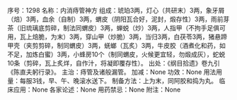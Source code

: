 序号：1298
名称：内消痔管神方
组成：琥珀3两，灯心（共研末）3两，象牙屑（焙）3两，血余（自制）3两，蝟皮（阴阳瓦合好，泥封，煅存性）3两，雨前芽茶（旧琉璃底剪碎，制法同蝟皮）3两，蝉蜕（炒）3两，人指甲（不拘手足俱可用，瓦上焙脆，为末）3两，穿山甲（炒脆）3两，当归3两，白茯苓3两，猪悬蹄甲壳（夹剪剪碎，制同蝟皮）3两，蜣螂（瓦炙）3两，牛皮胶（酒煮化和药，如不足，加炼白蜜）3两，小蜂房10个（制同蝟皮，火候更宜轻，勿煅成灰），蛇蜕10条（剪碎，瓦上炙烊，自作汁，将凝即覆存性）。
出处：《纲目拾遗》卷九引《陈直夫躬行录》。
主治：痔管及诸般漏管。
加减：None
功效：None
用法用量：每服3钱，早、午、晚滚水送下。
制备方法：上为末，同阿胶和捣为丸。
临床应用：None
各家论述：None
用药禁忌：None
附注：None
